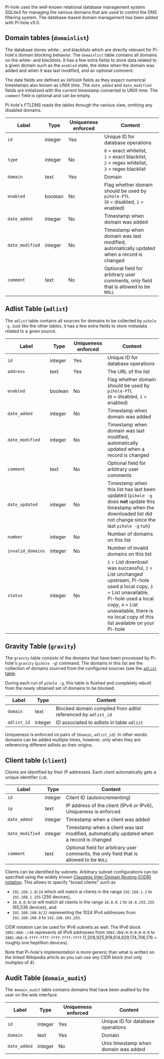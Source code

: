 Pi-hole uses the well-known relational database management system SQLite3 for managing the various domains that are used to control the DNS filtering system. The database-based domain management has been added with Pi-hole v5.0.

## Domain tables (`domainlist`)

The database stores white-, and blacklists which are directly relevant for Pi-hole's domain blocking behavior. The `domainlist` table contains all domains on the white- and blacklists. It has a few extra fields to store data related to a given domain such as the `enabled` state, the dates when the domain was added and when it was last modified, and an optional comment.

The date fields are defined as `INTEGER` fields as they expect numerical timestamps also known as *UNIX time*. The `date_added` and `date_modified` fields are initialized with the current timestamp converted to UNIX time. The `comment` field is optional and can be empty.

Pi-hole's *FTL*DNS reads the tables through the various view, omitting any disabled domains.

Label | Type | Uniqueness enforced | Content
----- | ---- | ------------------- | --------
`id` | integer | Yes | Unique ID for database operations
`type` | integer | No | `0` = exact whitelist,<br> `1` = exact blacklist,<br> `2` = regex whitelist,<br> `3` = regex blacklist
`domain` | text | Yes | Domain
`enabled` | boolean | No | Flag whether domain should be used by `pihole-FTL`<br>(`0` = disabled, `1` = enabled)
`date_added` | integer | No | Timestamp when domain was added
`date_modified` | integer | No | Timestamp when domain was last modified, automatically updated when a record is changed
`comment` | text | No | Optional field for arbitrary user comments, only field that is allowed to be `NULL`

## Adlist Table (`adlist`)

The `adlist` table contains all sources for domains to be collected by `pihole -g`. Just like the other tables, it has a few extra fields to store metadata related to a given source.

Label | Type | Uniqueness enforced | Content
----- | ---- | ------------------- | --------
`id` | integer | Yes | Unique ID for database operations
`address` | text | Yes | The URL of the list
`enabled` | boolean | No | Flag whether domain should be used by `pihole-FTL`<br>(`0` = disabled, `1` = enabled)
`date_added` | integer | No | Timestamp when domain was added
`date_modified` | integer | No | Timestamp when domain was last modified, automatically updated when a record is changed
`comment` | text | No | Optional field for arbitrary user comments
`date_updated` | integer | No | Timestamp when this list has last been updated (`pihole -g` does **not** update this timestamp when the downloaded list did not change since the last `pihole -g` run)
`number` | integer | No | Number of domains on this list
`invalid_domains` | integer | No | Number of invalid domains on this list
`status` | integer | No | `1` = List download was successful, `2` = List unchanged upstream, Pi-hole used a local copy, `3` = List unavailable, Pi-hole used a local copy, `4` = List unavailable, there is no local copy of this list available on your Pi-hole

## Gravity Table (`gravity`)

The `gravity` table consists of the domains that have been processed by Pi-hole's `gravity` (`pihole -g`) command. The domains in this list are the collection of domains sourced from the configured sources (see the [`adlist` table](index.md#adlist-table-adlist).

During each run of `pihole -g`, this table is flushed and completely rebuilt from the newly obtained set of domains to be blocked.

Label | Type | Content
----- | ---- | -------
`domain` | text | Blocked domain compiled from adlist referenced by `adlist_id`
`adlist_id` | integer | ID associated to adlists in table `adlist`

Uniqueness is enforced on pairs of (`domain`, `adlist_id`). In other words: domains can be added multiple times, however, only when they are referencing different adlists as their origins.

## Client table (`client`)

Clients are identified by their IP addresses. Each client automatically gets a unique identifier (`id`).

Label | Type | Content
----- | ---- | -------
`id` | integer | Client ID (autoincrementing)
`ip` | text | IP address of the client (IPv4 or IPv6), Uniqueness is enforced
`date_added` | integer | Timestamp when a client was added
`date_modified` | integer | Timestamp when a client was last modified, automatically updated when a record is changed
`comment` | text | Optional field for arbitrary user comments, the only field that is allowed to be `NULL`

Clients can be identified by subnets. Arbitrary subnet configurations can be specified using the widely known [Classless Inter-Domain Routing (CIDR) notation](https://en.wikipedia.org/wiki/Classless_Inter-Domain_Routing#CIDR_blocks).
This allows to specify "broad clients" such as

- `192.168.1.0/24` which will match al clients in the range `192.168.1.1` to `192.168.1.255` (256 devices),
- `10.8.0.0/16` will match all clients in the range `10.8.0.1` to `10.8.255.255` (65,536 devices), and
- `192.168.100.0/22` representing the 1024 IPv4 addresses from `192.168.100.0` to `192.168.103.255`.

CIDR notation can be used for IPv6 subnets as well. The IPv6 block `2001:db8::/48` represents all IPv6 addresses from `2001:db8:0:0:0:0:0:0` to `2001:db8:0:ffff:ffff:ffff:ffff:ffff` (1,208,925,819,614,629,174,706,176 = roughly one heptillion devices).

Note that Pi-hole's implementation is more generic than what is written on the linked Wikipedia article as you can use *any* CIDR block (not only multiples of 4).

## Audit Table (`domain_audit`)

The `domain_audit` table contains domains that have been audited by the user on the web interface.

Label | Type | Uniqueness enforced | Content
----- | ---- | ------------------- | --------
`id` | integer | Yes | Unique ID for database operations
`domain` | text | Yes | Domain
`date_added` | integer | No | Unix timestamp when domain was added
